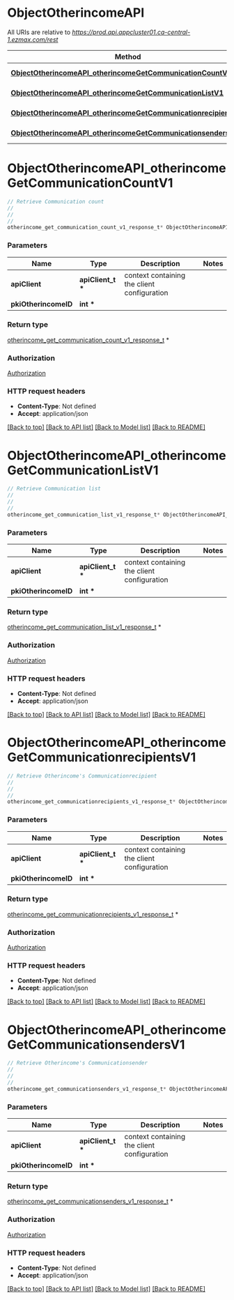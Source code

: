 # ObjectOtherincomeAPI

All URIs are relative to *https://prod.api.appcluster01.ca-central-1.ezmax.com/rest*

Method | HTTP request | Description
------------- | ------------- | -------------
[**ObjectOtherincomeAPI_otherincomeGetCommunicationCountV1**](ObjectOtherincomeAPI.md#ObjectOtherincomeAPI_otherincomeGetCommunicationCountV1) | **GET** /1/object/otherincome/{pkiOtherincomeID}/getCommunicationCount | Retrieve Communication count
[**ObjectOtherincomeAPI_otherincomeGetCommunicationListV1**](ObjectOtherincomeAPI.md#ObjectOtherincomeAPI_otherincomeGetCommunicationListV1) | **GET** /1/object/otherincome/{pkiOtherincomeID}/getCommunicationList | Retrieve Communication list
[**ObjectOtherincomeAPI_otherincomeGetCommunicationrecipientsV1**](ObjectOtherincomeAPI.md#ObjectOtherincomeAPI_otherincomeGetCommunicationrecipientsV1) | **GET** /1/object/otherincome/{pkiOtherincomeID}/getCommunicationrecipients | Retrieve Otherincome&#39;s Communicationrecipient
[**ObjectOtherincomeAPI_otherincomeGetCommunicationsendersV1**](ObjectOtherincomeAPI.md#ObjectOtherincomeAPI_otherincomeGetCommunicationsendersV1) | **GET** /1/object/otherincome/{pkiOtherincomeID}/getCommunicationsenders | Retrieve Otherincome&#39;s Communicationsender


# **ObjectOtherincomeAPI_otherincomeGetCommunicationCountV1**
```c
// Retrieve Communication count
//
// 
//
otherincome_get_communication_count_v1_response_t* ObjectOtherincomeAPI_otherincomeGetCommunicationCountV1(apiClient_t *apiClient, int *pkiOtherincomeID);
```

### Parameters
Name | Type | Description  | Notes
------------- | ------------- | ------------- | -------------
**apiClient** | **apiClient_t \*** | context containing the client configuration |
**pkiOtherincomeID** | **int \*** |  | 

### Return type

[otherincome_get_communication_count_v1_response_t](otherincome_get_communication_count_v1_response.md) *


### Authorization

[Authorization](../README.md#Authorization)

### HTTP request headers

 - **Content-Type**: Not defined
 - **Accept**: application/json

[[Back to top]](#) [[Back to API list]](../README.md#documentation-for-api-endpoints) [[Back to Model list]](../README.md#documentation-for-models) [[Back to README]](../README.md)

# **ObjectOtherincomeAPI_otherincomeGetCommunicationListV1**
```c
// Retrieve Communication list
//
// 
//
otherincome_get_communication_list_v1_response_t* ObjectOtherincomeAPI_otherincomeGetCommunicationListV1(apiClient_t *apiClient, int *pkiOtherincomeID);
```

### Parameters
Name | Type | Description  | Notes
------------- | ------------- | ------------- | -------------
**apiClient** | **apiClient_t \*** | context containing the client configuration |
**pkiOtherincomeID** | **int \*** |  | 

### Return type

[otherincome_get_communication_list_v1_response_t](otherincome_get_communication_list_v1_response.md) *


### Authorization

[Authorization](../README.md#Authorization)

### HTTP request headers

 - **Content-Type**: Not defined
 - **Accept**: application/json

[[Back to top]](#) [[Back to API list]](../README.md#documentation-for-api-endpoints) [[Back to Model list]](../README.md#documentation-for-models) [[Back to README]](../README.md)

# **ObjectOtherincomeAPI_otherincomeGetCommunicationrecipientsV1**
```c
// Retrieve Otherincome's Communicationrecipient
//
// 
//
otherincome_get_communicationrecipients_v1_response_t* ObjectOtherincomeAPI_otherincomeGetCommunicationrecipientsV1(apiClient_t *apiClient, int *pkiOtherincomeID);
```

### Parameters
Name | Type | Description  | Notes
------------- | ------------- | ------------- | -------------
**apiClient** | **apiClient_t \*** | context containing the client configuration |
**pkiOtherincomeID** | **int \*** |  | 

### Return type

[otherincome_get_communicationrecipients_v1_response_t](otherincome_get_communicationrecipients_v1_response.md) *


### Authorization

[Authorization](../README.md#Authorization)

### HTTP request headers

 - **Content-Type**: Not defined
 - **Accept**: application/json

[[Back to top]](#) [[Back to API list]](../README.md#documentation-for-api-endpoints) [[Back to Model list]](../README.md#documentation-for-models) [[Back to README]](../README.md)

# **ObjectOtherincomeAPI_otherincomeGetCommunicationsendersV1**
```c
// Retrieve Otherincome's Communicationsender
//
// 
//
otherincome_get_communicationsenders_v1_response_t* ObjectOtherincomeAPI_otherincomeGetCommunicationsendersV1(apiClient_t *apiClient, int *pkiOtherincomeID);
```

### Parameters
Name | Type | Description  | Notes
------------- | ------------- | ------------- | -------------
**apiClient** | **apiClient_t \*** | context containing the client configuration |
**pkiOtherincomeID** | **int \*** |  | 

### Return type

[otherincome_get_communicationsenders_v1_response_t](otherincome_get_communicationsenders_v1_response.md) *


### Authorization

[Authorization](../README.md#Authorization)

### HTTP request headers

 - **Content-Type**: Not defined
 - **Accept**: application/json

[[Back to top]](#) [[Back to API list]](../README.md#documentation-for-api-endpoints) [[Back to Model list]](../README.md#documentation-for-models) [[Back to README]](../README.md)

